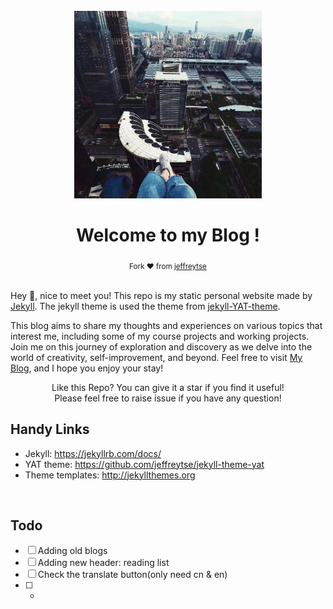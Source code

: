 <div align="center">
  <br>
  <a href="https://github.com/Liaorannn/liaorannn.github.io">
    <img alt="" src="./assets/images/3.jpg" width="300">
  </a>

  <h1>Welcome to my Blog !</h1>

</div>

<div align="center">
  <sub> Fork ❤︎ from
  <a href="https://https://github.com/jeffreytse/jekyll-theme-yat">jeffreytse</a>
  </sub>
</div>

<br>

Hey 👋, nice to meet you! This repo is my static personal website made by [Jekyll](https://jekyllrb.com/). The jekyll theme is used the theme from [jekyll-YAT-theme](https://github.com/jeffreytse/jekyll-theme-yat).

This blog aims to share my thoughts and experiences on various topics that interest me, including some of my course projects and working projects. Join me on this journey of exploration and discovery as we delve into the world of creativity, self-improvement, and beyond. Feel free to visit [My Blog](https://liaorannn.github.io/), and I hope you enjoy your stay!


<p align="center">
Like this Repo? You can give it a star if you find it useful!<br>
Please feel free to raise issue if you have any question!
</p>

## Handy Links
- Jekyll: https://jekyllrb.com/docs/
- YAT theme: https://github.com/jeffreytse/jekyll-theme-yat
- Theme templates: http://jekyllthemes.org

<br>

## Todo
- [ ] Adding old blogs
- [ ] Adding new header: reading list
- [ ] Check the translate button(only need cn & en)
- [ ] -

